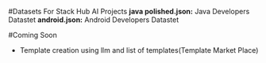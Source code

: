 #Datasets For Stack Hub AI Projects
**java polished.json:** Java Developers Datastet
**android.json:** Android Developers Datastet

#Coming Soon

- Template creation using llm and  list of templates(Template Market Place)  
